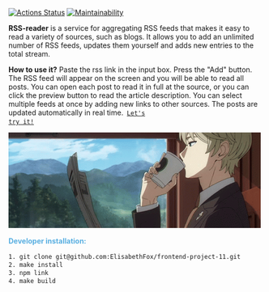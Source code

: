 [![Actions Status](https://github.com/ElisabethFox/frontend-project-11/workflows/hexlet-check/badge.svg)](https://github.com/ElisabethFox/frontend-project-11/actions)
[![Maintainability](https://api.codeclimate.com/v1/badges/75ad01a0a6b5eb8a1942/maintainability)](https://codeclimate.com/github/ElisabethFox/frontend-project-11/maintainability)

**RSS-reader** is a service for aggregating RSS feeds that makes it easy to read a variety of sources, such as blogs. It allows you to add an unlimited number of RSS feeds, updates them yourself and adds new entries to the total stream.

**How to use it?** Paste the rss link in the input box. Press the "Add" button. The RSS feed will appear on the screen and you will be able to read all posts. You can open each post to read it in full at the source, or you can click the preview button to read the article description. You can select multiple feeds at once by adding new links to other sources. The posts are updated automatically in real time.<code> [Let's try it!](https://frontend-project-11-2dudwrwis-lisagontsova-gmailcom.vercel.app/)</code> 

![RSS-img](/img/loid-forger-read.gif)

<span style="color:#59afe1"> **Developer installation:**</span>
```
1. git clone git@github.com:ElisabethFox/frontend-project-11.git
2. make install
3. npm link
4. make build
```